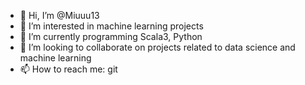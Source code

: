 - 👋 Hi, I’m @Miuuu13
- 👀 I’m interested in machine learning projects
- 🌱 I’m currently programming Scala3, Python
- 💞️ I’m looking to collaborate on projects related to data science and machine learning
- 📫 How to reach me: git

<!---
Miuuu13/Miuuu13 is a ✨ special ✨ repository because its `README.md` (this file) appears on your GitHub profile.
You can click the Preview link to take a look at your changes.
--->
